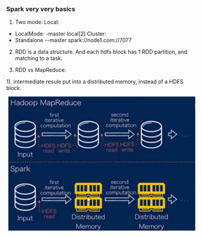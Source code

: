 ### Spark very very basics
1. Two mode:
Local:
- LocalMode: -master local[2]
Cluster:
- Standalone --master spark://node1.com://7077

2. RDD is a data structure. And each hdfs block has 1 RDD partition, and matching to a task.

3. RDD vs MapReduce:

1). intermediate resule put into a distributed memory, instead of a HDFS block. 

![profile](images/spark1.png)